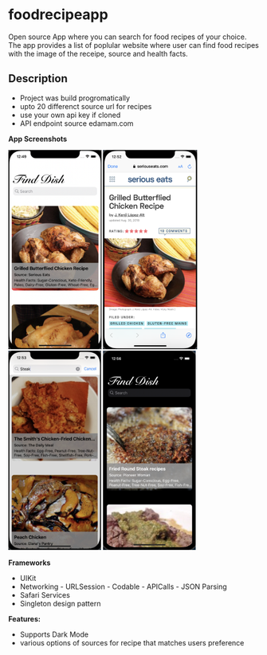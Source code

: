 # foodrecipeapp
Open source App where you can search for food recipes of your choice.
The app provides a list of poplular website where user can find food recipes with the image of the receipe, source and health facts.

## Description

- Project was build progromatically
- upto 20 differenct source url for recipes
- use your own api key if cloned
- API endpoint source edamam.com

**App Screenshots**

<img src="Images/Food Recipe 1.png" height="400"> <img src="Images/Food Recipe 2.png" height="400"> <img src="Images/Food Recipe 3.png" height="400"> <img src="Images/Food Recipe 4.png" height="400">

**Frameworks**

- UIKit
- Networking - URLSession - Codable - APICalls - JSON Parsing
- Safari Services
- Singleton design pattern


**Features:**

- Supports Dark Mode
- various options of sources for recipe that matches users preference
